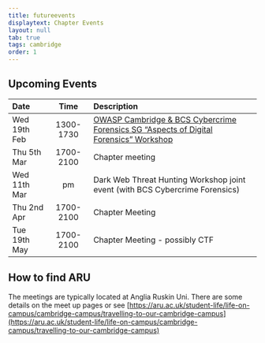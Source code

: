 ```yaml
---
title: futureevents
displaytext: Chapter Events
layout: null
tab: true
tags: cambridge
order: 1
---
```


## Upcoming Events

| Date | Time | Description |
| :------ | :----------: | :------------- |
| Wed 19th Feb | 1300- 1730 | [OWASP Cambridge & BCS Cybercrime Forensics SG “Aspects of Digital Forensics” Workshop](https://www.meetup.com/OWASP-Cambridge-Meetup/events/268594250/) |
| Thu 5th Mar | 1700- 2100 | Chapter meeting |
| Wed 11th Mar | pm | Dark Web Threat Hunting Workshop joint event (with BCS Cybercrime Forensics) |
| Thu 2nd Apr | 1700- 2100 | Chapter Meeting |
| Tue 19th May | 1700- 2100 | Chapter Meeting - possibly CTF |

## How to find ARU

The meetings are typically located at Anglia Ruskin Uni. There are some details on the meet up pages or see
[https://aru.ac.uk/student-life/life-on-campus/cambridge-campus/travelling-to-our-cambridge-campus](https://aru.ac.uk/student-life/life-on-campus/cambridge-campus/travelling-to-our-cambridge-campus)

